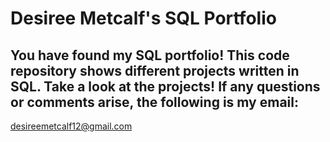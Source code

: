 # Desiree Metcalf's SQL Portfolio

## You have found my SQL portfolio! This code repository shows different projects written in SQL. Take a look at the projects! If any questions or comments arise, the following is my email: 
desireemetcalf12@gmail.com
